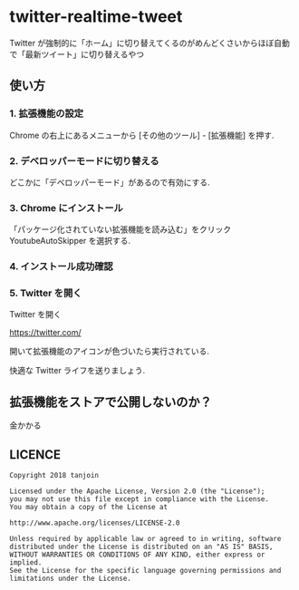 # twitter-realtime-tweet

Twitter が強制的に「ホーム」に切り替えてくるのがめんどくさいからほぼ自動で「最新ツイート」に切り替えるやつ

## 使い方

### 1. 拡張機能の設定
Chrome の右上にあるメニューから [その他のツール] - [拡張機能] を押す.

### 2. デベロッパーモードに切り替える
どこかに「デベロッパーモード」があるので有効にする.

### 3. Chrome にインストール
「パッケージ化されていない拡張機能を読み込む」をクリック YoutubeAutoSkipper を選択する.

### 4. インストール成功確認

### 5. Twitter を開く

Twitter を開く

https://twitter.com/

開いて拡張機能のアイコンが色づいたら実行されている.


快適な Twitter ライフを送りましょう.

## 拡張機能をストアで公開しないのか？

金かかる

## LICENCE

```
Copyright 2018 tanjoin

Licensed under the Apache License, Version 2.0 (the "License");
you may not use this file except in compliance with the License.
You may obtain a copy of the License at

http://www.apache.org/licenses/LICENSE-2.0

Unless required by applicable law or agreed to in writing, software
distributed under the License is distributed on an "AS IS" BASIS,
WITHOUT WARRANTIES OR CONDITIONS OF ANY KIND, either express or implied.
See the License for the specific language governing permissions and
limitations under the License.
```
